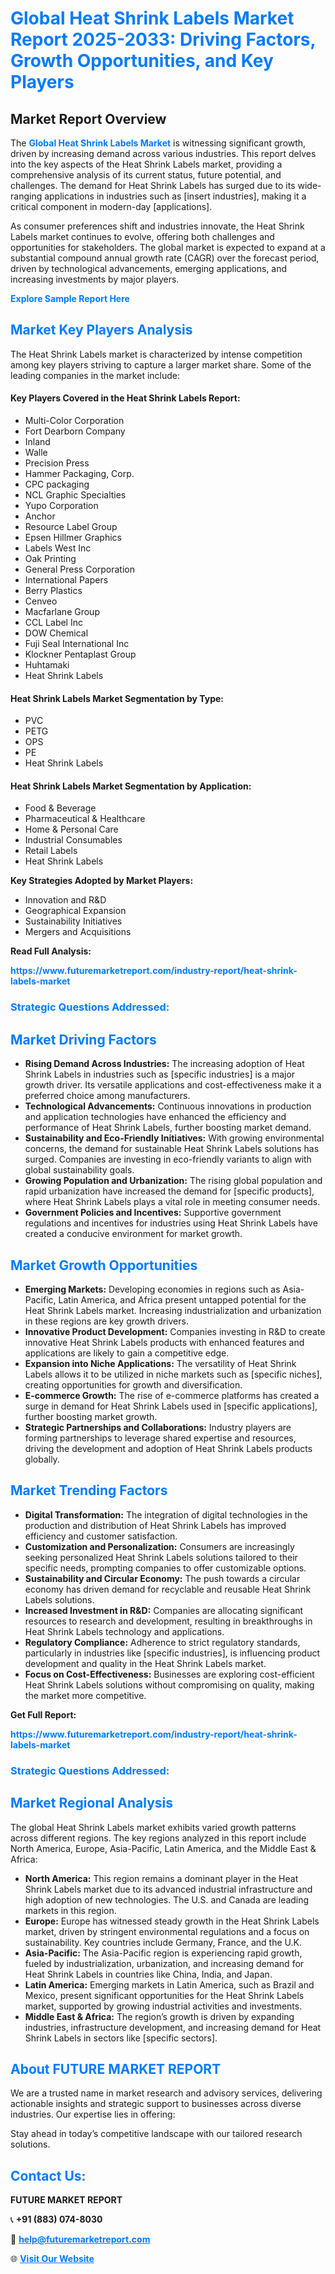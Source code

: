<h1 style="color: #007BFF;">Global Heat Shrink Labels Market Report 2025-2033: Driving Factors, Growth Opportunities, and Key Players</h1>

<section id="overview">
<h2>Market Report Overview</h2>
<p>The <a href="https://www.futuremarketreport.com/industry-report/heat-shrink-labels-market" style="color: #007BFF; text-decoration: none;"><strong>Global Heat Shrink Labels Market</strong></a> is witnessing significant growth, driven by increasing demand across various industries. This report delves into the key aspects of the Heat Shrink Labels market, providing a comprehensive analysis of its current status, future potential, and challenges. The demand for Heat Shrink Labels has surged due to its wide-ranging applications in industries such as [insert industries], making it a critical component in modern-day [applications].</p>
<p>As consumer preferences shift and industries innovate, the Heat Shrink Labels market continues to evolve, offering both challenges and opportunities for stakeholders. The global market is expected to expand at a substantial compound annual growth rate (CAGR) over the forecast period, driven by technological advancements, emerging applications, and increasing investments by major players.</p>
</section>

<section id="overview">
<p><a href="https://www.futuremarketreport.com/request-sample/reportId=107098" style="color: #007BFF; text-decoration: none;"><strong>Explore Sample Report Here</strong></a></p>
</section>

<section id="key-players">
<h2 style="color: #007BFF;">Market Key Players Analysis</h2>
<p>The Heat Shrink Labels market is characterized by intense competition among key players striving to capture a larger market share. Some of the leading companies in the market include:</p>
<h4>Key Players Covered in the Heat Shrink Labels Report:</h4>
<ul><li>Multi-Color Corporation</li><li>Fort Dearborn Company</li><li>Inland</li><li>Walle</li><li>Precision Press</li><li>Hammer Packaging, Corp.</li><li>CPC packaging</li><li>NCL Graphic Specialties</li><li>Yupo Corporation</li><li>Anchor</li><li>Resource Label Group</li><li>Epsen Hillmer Graphics</li><li>Labels West Inc</li><li>Oak Printing</li><li>General Press Corporation</li><li>International Papers</li><li>Berry Plastics</li><li>Cenveo</li><li>Macfarlane Group</li><li>CCL Label Inc</li><li>DOW Chemical</li><li>Fuji Seal International Inc</li><li>Klockner Pentaplast Group</li><li>Huhtamaki</li><li>Heat Shrink Labels</li></ul>
<h4>Heat Shrink Labels Market Segmentation by Type:</h4>
<ul><li>PVC</li><li>PETG</li><li>OPS</li><li>PE</li><li>Heat Shrink Labels</li></ul>

<h4>Heat Shrink Labels Market Segmentation by Application:</h4>
<ul><li>Food &amp; Beverage</li><li>Pharmaceutical &amp; Healthcare</li><li>Home &amp; Personal Care</li><li>Industrial Consumables</li><li>Retail Labels</li><li>Heat Shrink Labels</li></ul>
<p><strong>Key Strategies Adopted by Market Players:</strong></p>
<ul>
<li>Innovation and R&D</li>
<li>Geographical Expansion</li>
<li>Sustainability Initiatives</li>
<li>Mergers and Acquisitions</li>
</ul>
</section>

<section>
<p><strong>Read Full Analysis: </strong></p><a href="https://www.futuremarketreport.com/industry-report/heat-shrink-labels-market" style="color: #007BFF; text-decoration: none;"><strong>https://www.futuremarketreport.com/industry-report/heat-shrink-labels-market</strong></a>
<h3 style="color: #007BFF;">Strategic Questions Addressed:</h3>
</section>

<section id="driving-factors">
<h2 style="color: #007BFF;">Market Driving Factors</h2>
<ul>
<li><strong>Rising Demand Across Industries:</strong> The increasing adoption of Heat Shrink Labels in industries such as [specific industries] is a major growth driver. Its versatile applications and cost-effectiveness make it a preferred choice among manufacturers.</li>
<li><strong>Technological Advancements:</strong> Continuous innovations in production and application technologies have enhanced the efficiency and performance of Heat Shrink Labels, further boosting market demand.</li>
<li><strong>Sustainability and Eco-Friendly Initiatives:</strong> With growing environmental concerns, the demand for sustainable Heat Shrink Labels solutions has surged. Companies are investing in eco-friendly variants to align with global sustainability goals.</li>
<li><strong>Growing Population and Urbanization:</strong> The rising global population and rapid urbanization have increased the demand for [specific products], where Heat Shrink Labels plays a vital role in meeting consumer needs.</li>
<li><strong>Government Policies and Incentives:</strong> Supportive government regulations and incentives for industries using Heat Shrink Labels have created a conducive environment for market growth.</li>
</ul>
</section>

<section id="growth-opportunities">
<h2 style="color: #007BFF;">Market Growth Opportunities</h2>
<ul>
<li><strong>Emerging Markets:</strong> Developing economies in regions such as Asia-Pacific, Latin America, and Africa present untapped potential for the Heat Shrink Labels market. Increasing industrialization and urbanization in these regions are key growth drivers.</li>
<li><strong>Innovative Product Development:</strong> Companies investing in R&D to create innovative Heat Shrink Labels products with enhanced features and applications are likely to gain a competitive edge.</li>
<li><strong>Expansion into Niche Applications:</strong> The versatility of Heat Shrink Labels allows it to be utilized in niche markets such as [specific niches], creating opportunities for growth and diversification.</li>
<li><strong>E-commerce Growth:</strong> The rise of e-commerce platforms has created a surge in demand for Heat Shrink Labels used in [specific applications], further boosting market growth.</li>
<li><strong>Strategic Partnerships and Collaborations:</strong> Industry players are forming partnerships to leverage shared expertise and resources, driving the development and adoption of Heat Shrink Labels products globally.</li>
</ul>
</section>

<section id="trending-factors">
<h2 style="color: #007BFF;">Market Trending Factors</h2>
<ul>
<li><strong>Digital Transformation:</strong> The integration of digital technologies in the production and distribution of Heat Shrink Labels has improved efficiency and customer satisfaction.</li>
<li><strong>Customization and Personalization:</strong> Consumers are increasingly seeking personalized Heat Shrink Labels solutions tailored to their specific needs, prompting companies to offer customizable options.</li>
<li><strong>Sustainability and Circular Economy:</strong> The push towards a circular economy has driven demand for recyclable and reusable Heat Shrink Labels solutions.</li>
<li><strong>Increased Investment in R&D:</strong> Companies are allocating significant resources to research and development, resulting in breakthroughs in Heat Shrink Labels technology and applications.</li>
<li><strong>Regulatory Compliance:</strong> Adherence to strict regulatory standards, particularly in industries like [specific industries], is influencing product development and quality in the Heat Shrink Labels market.</li>
<li><strong>Focus on Cost-Effectiveness:</strong> Businesses are exploring cost-efficient Heat Shrink Labels solutions without compromising on quality, making the market more competitive.</li>
</ul>
</section>

<section>
<p><strong>Get Full Report: </strong></p><a href="https://www.futuremarketreport.com/industry-report/heat-shrink-labels-market" style="color: #007BFF; text-decoration: none;"><strong>https://www.futuremarketreport.com/industry-report/heat-shrink-labels-market</strong></a>
<h3 style="color: #007BFF;">Strategic Questions Addressed:</h3>
</section>


<section id="regional-analysis">
<h2 style="color: #007BFF;">Market Regional Analysis</h2>
<p>The global Heat Shrink Labels market exhibits varied growth patterns across different regions. The key regions analyzed in this report include North America, Europe, Asia-Pacific, Latin America, and the Middle East & Africa:</p>
<ul>
<li><strong>North America:</strong> This region remains a dominant player in the Heat Shrink Labels market due to its advanced industrial infrastructure and high adoption of new technologies. The U.S. and Canada are leading markets in this region.</li>
<li><strong>Europe:</strong> Europe has witnessed steady growth in the Heat Shrink Labels market, driven by stringent environmental regulations and a focus on sustainability. Key countries include Germany, France, and the U.K.</li>
<li><strong>Asia-Pacific:</strong> The Asia-Pacific region is experiencing rapid growth, fueled by industrialization, urbanization, and increasing demand for Heat Shrink Labels in countries like China, India, and Japan.</li>
<li><strong>Latin America:</strong> Emerging markets in Latin America, such as Brazil and Mexico, present significant opportunities for the Heat Shrink Labels market, supported by growing industrial activities and investments.</li>
<li><strong>Middle East & Africa:</strong> The region’s growth is driven by expanding industries, infrastructure development, and increasing demand for Heat Shrink Labels in sectors like [specific sectors].</li>
</ul>
</section>

<footer>
<h2 style="color: #007BFF;">About FUTURE MARKET REPORT</h2>
<p>We are a trusted name in market research and advisory services, delivering actionable insights and strategic support to businesses across diverse industries. Our expertise lies in offering:</p>

<p>Stay ahead in today’s competitive landscape with our tailored research solutions.</p>

<h2 style="color: #007BFF;">Contact Us:</h2>
<p><strong>FUTURE MARKET REPORT</strong></p>
<p>📞 <strong>+91 (883) 074-8030</strong></p>
<p>📧 <strong><a href="mailto:help@futuremarketreport.com" style="color: #007BFF;">help@futuremarketreport.com</a></strong></p>
<p>🌐 <strong><a href="https://www.futuremarketreport.com/" style="color: #007BFF;">Visit Our Website</a></strong></p>
</footer>